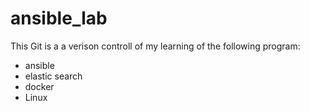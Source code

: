 # ansible_lab

This Git is a a verison controll of my learning of the following program:
- ansible 
- elastic search
- docker
- Linux 

